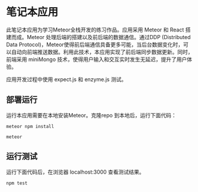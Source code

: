 # 笔记本应用

此笔记本应用为学习Meteor全栈开发的练习作品。应用采用 Meteor 和 React 搭建而成。Meteor 处理后端的搭建以及前后端的数据通信。通过DDP (Distributed Data Protocol)，Meteor使得前后端通信具备更多可能，当后台数据变化时，可以自动向前端推送数据。利用此技术，本应用实现了前后端同步数据更新。同时，前端采用 miniMongo 技术，使得用户输入和交互实时发生无延迟，提升了用户体验。

应用开发过程中使用 expect.js 和 enzyme.js 测试。

## 部署运行

运行本应用需要在本地安装Meteor。克隆repo 到本地后，运行下面代码：

```
meteor npm install
```

```
meteor
```

## 运行测试

运行下面代码后，在浏览器 localhost:3000 查看测试结果。

```
npm test
```
